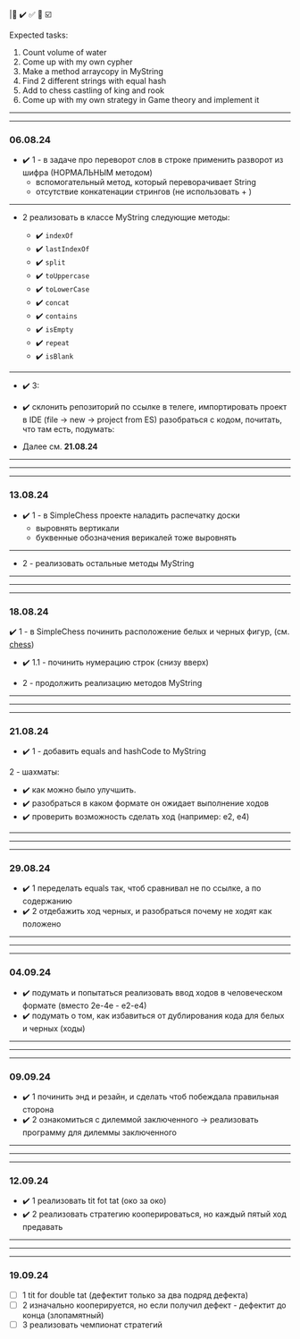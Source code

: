  |:black_square_button: :heavy_check_mark: :white_check_mark:
:white_square_button: :ballot_box_with_check:

Expected tasks:

1. Count volume of water
2. Come up with my own cypher
3. Make a method arraycopy in MyString
4. Find 2 different strings with equal hash 
5. Add to chess castling of king and rook
6. Come up with my own strategy in Game theory and implement it
---

---

### 06.08.24
- :heavy_check_mark: 1 - в задаче про переворот слов в строке применить разворот из шифра (НОРМАЛЬНЫМ методом)
   - вспомогательный метод, который переворачивает String
   - отсутствие конкатенации стрингов (не использовать + )   
---

- 2 реализовать в классе MyString следующие методы:

  - :heavy_check_mark: `indexOf` 
  - :heavy_check_mark: `lastIndexOf`
  - :heavy_check_mark: `split`
  - :heavy_check_mark: `toUppercase`
  - :heavy_check_mark: `toLowerCase`
  - :heavy_check_mark: `concat`
  - :heavy_check_mark: `contains`
  - :heavy_check_mark: `isEmpty` 
  - :heavy_check_mark: `repeat`
  - :heavy_check_mark: `isBlank`
---


- :heavy_check_mark: 3:

- :heavy_check_mark: склонить репозиторий по ссылке в телеге, импортировать проект в IDE (file -> new -> project from ES)
разобраться с кодом, почитать, что там есть, подумать:
 - Далее см. __21.08.24__
---

---

---

### 13.08.24
   - :heavy_check_mark: 1 - в SimpleChess проекте наладить распечатку доски
      - выровнять вертикали
      - буквенные обозначения верикалей тоже выровнять
---
   - 2 - реализовать остальные методы MyString
---

---

---

### 18.08.24
:heavy_check_mark: 1 - в SimpleChess починить расположение белых и черных фигур, (см. [chess](https://lichess.org/analysis))
 - :heavy_check_mark: 1.1 - починить нумерацию строк (снизу вверх)

- 2 - продолжить реализацию методов MyString

---

---

---

### 21.08.24
- :heavy_check_mark: 1 - добавить equals and hashCode to MyString 

2 - шахматы:
- :heavy_check_mark: как можно было улучшить.
- :heavy_check_mark: разобраться в каком формате он ожидает выполнение ходов
- :heavy_check_mark: проверить возможность сделать ход (например: e2, e4)
---

---

---

### 29.08.24
- :heavy_check_mark: 1 переделать equals так, чтоб сравнивал не по ссылке, а по содержанию
- :heavy_check_mark: 2 отдебажить ход черных, и разобраться почему не ходят как положено
---

---

---
### 04.09.24
- :heavy_check_mark: подумать и попытаться реализовать ввод ходов в человеческом формате (вместо 2е-4е - е2-е4)
- :heavy_check_mark: подумать о том, как избавиться от дублирования кода для белых и черных (ходы)
---

---

---
### 09.09.24
- :heavy_check_mark: 1 починить энд и резайн, и сделать чтоб побеждала правильная сторона
- :heavy_check_mark: 2 ознакомиться с дилеммой заключенного -> реализовать программу для дилеммы заключенного
---

---

---
### 12.09.24
- :heavy_check_mark: 1 реализовать tit fot tat (око за око)
- :heavy_check_mark: 2 реализовать стратегию кооперироваться, но каждый пятый ход предавать
---

---

---
### 19.09.24
- [ ] 1 tit for double tat (дефектит только за два подряд дефекта)
- [ ] 2 изначально кооперируется, но если получил дефект - дефектит до конца (злопамятный)
- [ ] 3 реализовать чемпионат стратегий